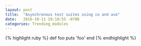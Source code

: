 ```yaml
---
layout: post
title:  "Asynchronous test suites using co and ava"
date:   2016-10-11 19:10:55 -0700
categories: Trending_modules
---
```




{% highlight ruby %}
def foo
  puts 'foo'
end
{% endhighlight %}
